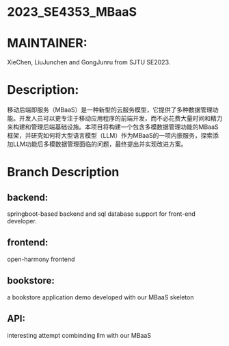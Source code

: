 # 2023_SE4353_MBaaS

# MAINTAINER:
XieChen, LiuJunchen and GongJunru from SJTU SE2023.

# Description:
移动后端即服务（MBaaS）是一种新型的云服务模型，它提供了多种数据管理功能。开发人员可以更专注于移动应用程序的前端开发，而不必花费大量时间和精力来构建和管理后端基础设施。本项目将构建一个包含多模数据管理功能的MBaaS框架，并研究如何将大型语言模型（LLM）作为MBaaS的一项内嵌服务，探索添加LLM功能后多模数据管理面临的问题，最终提出并实现改进方案。

# Branch Description
## backend:
springboot-based backend and sql database support for front-end developer.

## frontend:
open-harmony frontend

## bookstore:
a bookstore application demo developed with our MBaaS skeleton

## API:
interesting attempt combinding llm with our MBaaS
